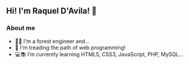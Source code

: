 ## Hi! I'm Raquel D'Avila! 👋


### About me
- 🌲🌳 I'm a forest engineer and...
- 🚀 I'm treading the path of web programming!
- 💻📚 I’m currently learning HTML5, CSS3, JavaScript, PHP, MySQL...

